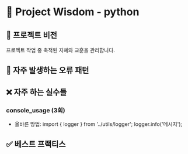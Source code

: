 # 🧠 Project Wisdom - python

## 📌 프로젝트 비전
프로젝트 작업 중 축적된 지혜와 교훈을 관리합니다.

## 🐛 자주 발생하는 오류 패턴

## ❌ 자주 하는 실수들

### console_usage (3회)
- 올바른 방법: import { logger } from '../utils/logger'; logger.info('메시지');

## ✅ 베스트 프랙티스
